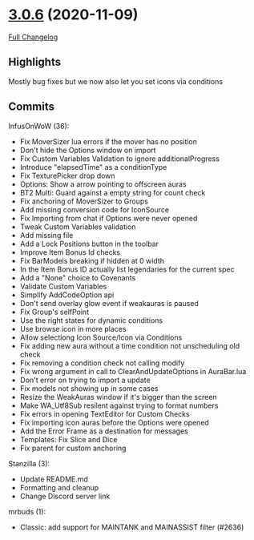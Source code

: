 # [3.0.6](https://github.com/WeakAuras/WeakAuras2/tree/3.0.6) (2020-11-09)

[Full Changelog](https://github.com/WeakAuras/WeakAuras2/compare/3.0.5...3.0.6)

## Highlights

 Mostly bug fixes but we now also let you set icons via conditions 

## Commits

InfusOnWoW (36):

- Fix MoverSizer lua errors if the mover has no position
- Don't hide the Options window on import
- Fix Custom Variables Validation to ignore additionalProgress
- Introduce "elapsedTime" as a conditionType
- Fix TexturePicker drop down
- Options: Show a arrow pointing to offscreen auras
- BT2 Multi: Guard against a empty string for count check
- Fix anchoring of MoverSizer to Groups
- Add missing conversion code for IconSource
- Fix Importing from chat if Options were never opened
- Tweak Custom Variables validation
- Add missing file
- Add a Lock Positions button in the toolbar
- Improve Item Bonus Id checks
- Fix BarModels breaking if hidden at 0 width
- In the Item Bonus ID actually list legendaries for the current spec
- Add a "None" choice to Covenants
- Validate Custom Variables
- Simplify AddCodeOption api
- Don't send overlay glow event if weakauras is paused
- Fix Group's selfPoint
- Use the right states for dynamic conditions
- Use browse icon in more places
- Allow selectiong Icon Source/Icon via Conditions
- Fix adding new aura without a time condition not unscheduling old check
- Fix removing a condition check not calling modify
- Fix wrong argument in call to ClearAndUpdateOptions in AuraBar.lua
- Don't error on trying to import a update
- Fix models not showing up in some cases
- Resize the WeakAuras window if it's bigger than the screen
- Make WA_Utf8Sub resilent against trying to format numbers
- Fix errors in opening TextEditor for Custom Checks
- Fix importing icon auras before the Options were opened
- Add the Error Frame as a destination for messages
- Templates: Fix Slice and Dice
- Fix parent for custom anchoring

Stanzilla (3):

- Update README.md
- Formatting and cleanup
- Change Discord server link

mrbuds (1):

- Classic: add support for MAINTANK and MAINASSIST filter (#2636)

